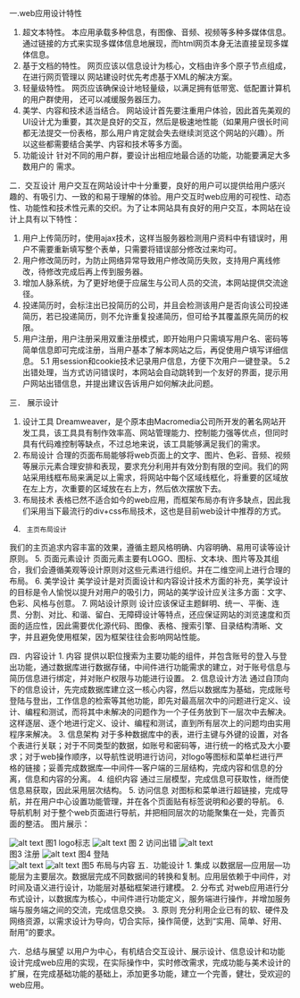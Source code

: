 一.web应用设计特性
1.  超文本特性。
本应用承载多种信息，有图像、音频、视频等多种多媒体信息。通过链接的方式来实现多媒体信息地展现，而html网页本身无法直接呈现多媒体信息。
2.	基于文档的特性。
			网页应该以信息设计为核心，文档由许多个原子节点组成，在进行网页管理以		网站建设时优先考虑基于XML的解决方案。
3.	轻量级特性。
			网页应该确保设计地轻量级，以满足拥有低带宽、低配置计算机的用户群使用，		还可以减缓服务器压力。
4.	美学、内容和技术适当结合。
网站设计首先要注重用户体验，因此首先美观的UI设计尤为重要，其次是良好的交互，然后是极速地性能（如果用户很长时间都无法提交一份表格，那么用户肯定就会失去继续浏览这个网站的兴趣）。所以这些都需要结合美学、内容和技术等多方面。
5.	功能设计
			针对不同的用户群，要设计出相应地最合适的功能，功能要满足大多数用户的		需求。

二．交互设计
用户交互在网站设计中十分重要，良好的用户可以提供给用户感兴趣的、有吸引力、一致的和易于理解的体验。用户交互时web应用的可视性、动态性、功能性和技术性元素的交织。为了让本网站具有良好的用户交互，本网站在设计上具有以下特性：
1.	用户上传简历时，使用ajax技术，这样当服务器检测用户资料中有错误时，用户不需要重新填写整个表单，只需要将错误部分修改过来均可。
2.	用户修改简历时，为防止网络异常导致用户修改简历失败，支持用户离线修改，待修改完成后再上传到服务器。
3.	增加人脉系统，为了更好地便于应届生与公司人员的交流，本网站提供交流途径。
4.	投递简历时，会标注出已投简历的公司，并且会检测该用户是否向该公司投递简历，若已投递简历，则不允许重复投递简历，但可给予其覆盖原先简历的权限。
5.	用户注册，用户注册采用双重注册模式，即开始用户只需填写用户名、密码等简单信息即可完成注册，当用户基本了解本网站之后，再促使用户填写详细信息。
5.1	用session和cookie技术记录用户信息，方便下次用户一键登录。 
5.2	出错处理，当方式访问错误时，本网站会自动跳转到一个友好的界面，提示用户网站出错信息，并提出建议告诉用户如何解决此问题。


三．	展示设计
1.	设计工具
Dreamweaver，是个原本由Macromedia公司所开发的著名网站开发工具，该工具具有制作效率高、网站管理能力、控制能力强等优点，但同时具有代码难控制等缺点，不过总地来说，该工具能够满足我们的需求。
2.	布局设计
合理的页面布局能够将web页面上的文字、图片、色彩、音频、视频等展示元素合理安排和表现，要求充分利用并有效分割有限的空间。我们的网站采用线框布局来满足以上需求，将网站中每个区域线框化，将重要的区域放在左上方，次重要的区域放在右上方，然后依次摆放下去。
3.	 布局技术
表格已然不适合如今的web应用，而框架布局亦有许多缺点，因此我们采用当下最流行的div+css布局技术，这也是目前web设计中推荐的方式。
4.		主页布局设计
我们的主页追求内容丰富的效果，遵循主题风格明确、内容明确、易用可读等设计原则。
5.		页面元素设计
页面元素主要有LOGO、图标、文本块、图片等及其组合，我们会遵循美观等设计原则对这些元素进行组织。并在二维空间上进行合理的布局。
6.		美学设计
美学设计是对页面设计和内容设计技术方面的补充，美学设计的目标是令人愉悦以提升对用户的吸引力，网站的美学设计应关注多方面：文字、色彩、风格与创意。
7.		网站设计原则
设计应该保证主题鲜明、统一、平衡、连贯、分割、对比、和谐、留白、无障碍设计等特点，还应保证网站的浏览速度和页面的适应性，因此需要优化源代码、图像、表格、搜索引擎、目录结构清晰、文字，并且避免使用框架，因为框架往往会影响网站性能。

四．内容设计
	1.	内容
			提供以职位搜索为主要功能的组件，并包含账号的登入与登出功能，通过数据库进行数据存储，中间件进行功能需求的建立，对于账号信息与简历信息进行绑定，并对账户权限与功能进行设置。
2.	信息设计方法
			通过自顶向下的信息设计，先完成数据库建立这一核心内容，然后以数据库为基础，完成账号登陆与登出，工作信息的检索等其他功能，即先对最高层次中的问题进行定义、设计、编程和测试，而将其中未解决的问题作为一个子任务放到下一层次中去解决。这样逐层、逐个地进行定义、设计、编程和测试，直到所有层次上的问题均由实用程序来解决。
	3.	信息架构
			对于多种数据库中的表，进行主键与外键的设置，对各个表进行关联；对于不同类型的数据，如账号和密码等，进行统一的格式及大小要求；对于web操作顺序，以导航性说明进行访问，对logo等图标和菜单栏进行严格的链接；妥善完成数据库—中间件—客户端的三层结构，完成内容和信息的分离，信息和内容的分离。
	4.	组织内容
		通过三层模型，完成信息可获取性，继而使信息易获取，因此采用层次结构。
	5.	访问信息
对图标和菜单进行超链接，完成导航，并在用户中心设置功能管理，并在各个页面贴有标签说明和必要的导航。
	6.	导航机制
对于整个web页面进行导航，并把相同层次的功能聚集在一处，完善页面的整洁。
图片展示：

![alt text](http://ww2.sinaimg.cn/mw1024/8a9dfd75jw1e5follgzszj20ai0a5q4r.jpg)
		图1    logo标志
![alt text](http://ww4.sinaimg.cn/mw1024/8a9dfd75jw1e5folmrj14j20k80dvacq.jpg)
		图 2   访问出错
![alt text](http://ww3.sinaimg.cn/mw1024/8a9dfd75jw1e5folnmlkvj20hy0a6jrw.jpg)		
		图3    注册
![alt text](http://ww2.sinaimg.cn/mw1024/8a9dfd75jw1e5fp1sb7imj20e408ajsb.jpg)
		图4  登陆   
![alt text](http://ww2.sinaimg.cn/mw1024/8a9dfd75jw1e5folm7xa8j20n7098jvn.jpg)
![alt text](http://ww2.sinaimg.cn/mw1024/8a9dfd75jw1e5folnb1kfj20o906u0uj.jpg)
		图5   布局与内容
五．功能设计
	1.	集成
以数据层—应用层—功能层为主要层次。数据层完成不同数据间的转换和复制。应用层依赖于中间件，对时间及语义进行设计，功能层对基础框架进行建模。
2.	分布式
对web应用进行分布式设计，以数据库为核心，中间件进行功能定义，服务端进行操作，并增加服务端与服务端之间的交流，完成信息交换。
3.	原则
充分利用企业已有的软、硬件及网络资源，以需求设计为导向，切合实际，操作简便，达到“实用、简单、好用、耐用”的要求。

六．总结与展望
	以用户为中心，有机结合交互设计、展示设计、信息设计和功能设计完成web应用的实现，在实际操作中，实时修改需求，完成功能与美术设计的扩展，在完成基础功能的基础上，添加更多功能，建立一个完善，健壮，受欢迎的web应用。

